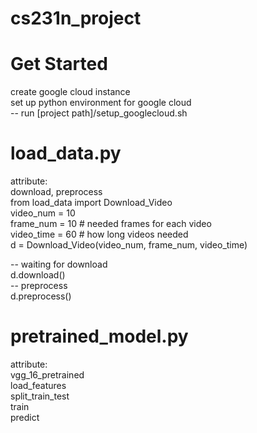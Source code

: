 # cs231n_project
# Get Started
create google cloud instance  
set up python environment for google cloud  
-- run [project path]/setup_googlecloud.sh  
# load_data.py
attribute:  
download, preprocess  
from load_data import Download_Video  
video_num = 10  
frame_num = 10 # needed frames for each video  
video_time = 60 # how long videos needed  
d = Download_Video(video_num, frame_num, video_time)  

-- waiting for download  
d.download()  
-- preprocess  
d.preprocess()  

# pretrained_model.py  
attribute:  
vgg_16_pretrained  
load_features  
split_train_test  
train  
predict  
